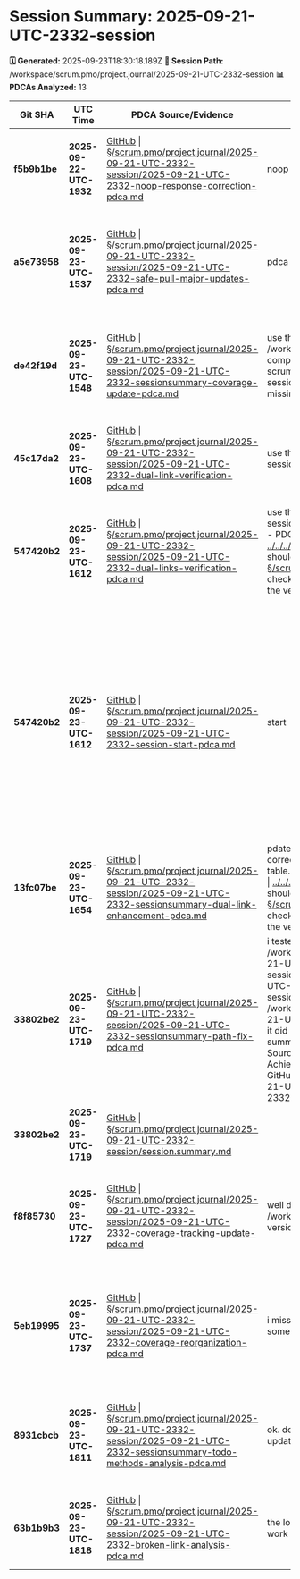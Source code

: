 # Session Summary: 2025-09-21-UTC-2332-session

**🗓️ Generated:** 2025-09-23T18:30:18.189Z
**📁 Session Path:** /workspace/scrum.pmo/project.journal/2025-09-21-UTC-2332-session
**📊 PDCAs Analyzed:** 13

| **Git SHA** | **UTC Time** | **PDCA Source/Evidence** | **TRON Feedback** | **QA Decisions** | **Achievement** |
|-------------|--------------|--------------------------|-------------------|------------------|----------------|
| **f5b9b1be** | **2025-09-22-UTC-1932** | [GitHub](https://github.com/Cerulean-Circle-GmbH/Web4Articles/blob/f5b9b1be/scrum.pmo/project.journal/2025-09-21-UTC-2332-session/2025-09-21-UTC-2332-noop-response-correction-pdca.md) \| [§/scrum.pmo/project.journal/2025-09-21-UTC-2332-session/2025-09-21-UTC-2332-noop-response-correction-pdca.md](2025-09-21-UTC-2332-noop-response-correction-pdca.md) | noop | All clear, no decisions to make - Self-correction applied with systematic PDCA approach restoration | Noop Response Correction - CMM3 Compliance Self-Check and Systematic Improvement |
| **a5e73958** | **2025-09-23-UTC-1537** | [GitHub](https://github.com/Cerulean-Circle-GmbH/Web4Articles/blob/a5e73958/scrum.pmo/project.journal/2025-09-21-UTC-2332-session/2025-09-21-UTC-2332-safe-pull-major-updates-pdca.md) \| [§/scrum.pmo/project.journal/2025-09-21-UTC-2332-session/2025-09-21-UTC-2332-safe-pull-major-updates-pdca.md](2025-09-21-UTC-2332-safe-pull-major-updates-pdca.md) | pdca | All clear, no decisions to make - Safe pull operation completed successfully with comprehensive analysis of major architectural improvements | Safe Pull Major Updates - Component Cleanup and CMM3 Process Excellence |
| **de42f19d** | **2025-09-23-UTC-1548** | [GitHub](https://github.com/Cerulean-Circle-GmbH/Web4Articles/blob/de42f19d/scrum.pmo/project.journal/2025-09-21-UTC-2332-session/2025-09-21-UTC-2332-sessionsummary-coverage-update-pdca.md) \| [§/scrum.pmo/project.journal/2025-09-21-UTC-2332-session/2025-09-21-UTC-2332-sessionsummary-coverage-update-pdca.md](2025-09-21-UTC-2332-sessionsummary-coverage-update-pdca.md) | use the sessionsummary tool to update /workspace/scrum.pmo/project.journal/session-component-coverage-analysis-complete.md and scrum.pmo/project.journal/component-version-session-coverage-tracking.md by creating the missing session summaries of new sessions | All clear, no decisions to make - SessionSummary tool successfully generated all missing session summaries with comprehensive automation | SessionSummary Coverage Update - Missing Session Summaries Generation and Coverage Analysis Enhancement |
| **45c17da2** | **2025-09-23-UTC-1608** | [GitHub](https://github.com/Cerulean-Circle-GmbH/Web4Articles/blob/45c17da2/scrum.pmo/project.journal/2025-09-21-UTC-2332-session/2025-09-21-UTC-2332-dual-link-verification-pdca.md) \| [§/scrum.pmo/project.journal/2025-09-21-UTC-2332-session/2025-09-21-UTC-2332-dual-link-verification-pdca.md](2025-09-21-UTC-2332-dual-link-verification-pdca.md) | use the fix dual link tool to fix all dual links in the session summareis you created | All clear, no decisions to make - All generated session summaries already comply with dual link standard, no fixes needed | Dual Link Verification - Session Summary Compliance Check with Fix.Dual.Links Tool |
| **547420b2** | **2025-09-23-UTC-1612** | [GitHub](https://github.com/Cerulean-Circle-GmbH/Web4Articles/blob/547420b2/scrum.pmo/project.journal/2025-09-21-UTC-2332-session/2025-09-21-UTC-2332-dual-links-verification-pdca.md) \| [§/scrum.pmo/project.journal/2025-09-21-UTC-2332-session/2025-09-21-UTC-2332-dual-links-verification-pdca.md](2025-09-21-UTC-2332-dual-links-verification-pdca.md) | use the fix dual link tool to fix all dual links in the session summareis you created check the tool again - PDCA Template: [GitHub](https://github.com/Cerulean-Circle-GmbH/Web4Articles/blob/dev/2025-09-23-UTC-1052/scrum.pmo/roles/_shared/PDCA/template.md) \| [../../../scrum.pmo/roles/_shared/PDCA/template.md](../../../scrum.pmo/roles/_shared/PDCA/template.md) should be - PDCA Template: [GitHub](https://github.com/Cerulean-Circle-GmbH/Web4Articles/blob/dev/2025-09-23-UTC-1052/scrum.pmo/roles/_shared/PDCA/template.md) \| [§/scrum.pmo/roles/_shared/PDCA/template.md](../../../scrum.pmo/roles/_shared/PDCA/template.md) check if you have the latest version or what broke the version | All clear, no decisions to make - Fix dual links tool successfully corrected all CMM3 compliance violations in generated session summaries | Dual Links Verification and Fix - Session Summaries CMM3 Compliance Enhancement |
| **547420b2** | **2025-09-23-UTC-1612** | [GitHub](https://github.com/Cerulean-Circle-GmbH/Web4Articles/blob/547420b2/scrum.pmo/project.journal/2025-09-21-UTC-2332-session/2025-09-21-UTC-2332-session-start-pdca.md) \| [§/scrum.pmo/project.journal/2025-09-21-UTC-2332-session/2025-09-21-UTC-2332-session-start-pdca.md](2025-09-21-UTC-2332-session-start-pdca.md) | start | - [x] Decision 1: Primary Work Focus Area → 1a) Technical Development Focus - component enhancement, bug fixes, feature development - [x] Decision 2: Role Selection for Session → 2b) Switch to Developer for implementation tasks - [x] Decision 3: Session Duration and Sprint Planning → 3d) Extended multi-day session for major feature development | Session Start - Background Agent Initialization |
| **13fc07be** | **2025-09-23-UTC-1654** | [GitHub](https://github.com/Cerulean-Circle-GmbH/Web4Articles/blob/13fc07be/scrum.pmo/project.journal/2025-09-21-UTC-2332-session/2025-09-21-UTC-2332-sessionsummary-dual-link-enhancement-pdca.md) \| [§/scrum.pmo/project.journal/2025-09-21-UTC-2332-session/2025-09-21-UTC-2332-sessionsummary-dual-link-enhancement-pdca.md](2025-09-21-UTC-2332-sessionsummary-dual-link-enhancement-pdca.md) | pdate the session summary tool in a way that it corrects the links automatically when creating the table. check the tool again - PDCA Template: [GitHub](https://github.com/Cerulean-Circle-GmbH/Web4Articles/blob/dev/2025-09-23-UTC-1052/scrum.pmo/roles/_shared/PDCA/template.md) \| [../../../scrum.pmo/roles/_shared/PDCA/template.md](../../../scrum.pmo/roles/_shared/PDCA/template.md) should be - PDCA Template: [GitHub](https://github.com/Cerulean-Circle-GmbH/Web4Articles/blob/dev/2025-09-23-UTC-1052/scrum.pmo/roles/_shared/PDCA/template.md) \| [§/scrum.pmo/roles/_shared/PDCA/template.md](../../../scrum.pmo/roles/_shared/PDCA/template.md) check if you have the latest version or what broke the version | All clear, no decisions to make - Enhancement successfully implemented and tested with automatic dual link compliance verified | SessionSummary Dual Link Enhancement - Automatic CMM3 Compliance Integration |
| **33802be2** | **2025-09-23-UTC-1719** | [GitHub](https://github.com/Cerulean-Circle-GmbH/Web4Articles/blob/33802be2/scrum.pmo/project.journal/2025-09-21-UTC-2332-session/2025-09-21-UTC-2332-sessionsummary-path-fix-pdca.md) \| [§/scrum.pmo/project.journal/2025-09-21-UTC-2332-session/2025-09-21-UTC-2332-sessionsummary-path-fix-pdca.md](2025-09-21-UTC-2332-sessionsummary-path-fix-pdca.md) | i tested /workspace/scrum.pmo/project.journal/2025-09-21-UTC-2332-session/scrum.pmo/project.journal/2025-09-21-UTC-2332-session/2025-09-21-UTC-2332-session-start-pdca.md in /workspace/scrum.pmo/project.journal/2025-09-21-UTC-2332-session/session.summary.md and it did not work. regenerate the broken session summaries Git SHA UTC Time PDCA Source/Evidence TRON Feedback QA Decisions Achievement e2b328c8 2025-09-21-UTC-2339 GitHub \| §/scrum.pmo/project.journal/2025-09-21-UTC-2332-session/2025-09-21-UTC-2332-session-start-pdca.md | All clear, no decisions to make - Path calculation issue identified and fixed with all broken session summaries regenerated successfully | SessionSummary Path Fix - Dual Link Path Calculation Correction and Broken Summaries Regeneration |
| **33802be2** | **2025-09-23-UTC-1719** | [GitHub](https://github.com/Cerulean-Circle-GmbH/Web4Articles/blob/33802be2/scrum.pmo/project.journal/2025-09-21-UTC-2332-session/session.summary.md) \| [§/scrum.pmo/project.journal/2025-09-21-UTC-2332-session/session.summary.md](session.summary.md) |  | No decisions |  |
| **f8f85730** | **2025-09-23-UTC-1727** | [GitHub](https://github.com/Cerulean-Circle-GmbH/Web4Articles/blob/f8f85730/scrum.pmo/project.journal/2025-09-21-UTC-2332-session/2025-09-21-UTC-2332-coverage-tracking-update-pdca.md) \| [§/scrum.pmo/project.journal/2025-09-21-UTC-2332-session/2025-09-21-UTC-2332-coverage-tracking-update-pdca.md](2025-09-21-UTC-2332-coverage-tracking-update-pdca.md) | well done. update /workspace/scrum.pmo/project.journal/component-version-session-coverage-tracking.md | All clear, no decisions to make - Component coverage tracking successfully updated with all new component versions identified and integrated | Coverage Tracking Update - Component Version Session Coverage Enhancement with New Components |
| **5eb19995** | **2025-09-23-UTC-1737** | [GitHub](https://github.com/Cerulean-Circle-GmbH/Web4Articles/blob/5eb19995/scrum.pmo/project.journal/2025-09-21-UTC-2332-session/2025-09-21-UTC-2332-coverage-reorganization-pdca.md) \| [§/scrum.pmo/project.journal/2025-09-21-UTC-2332-session/2025-09-21-UTC-2332-coverage-reorganization-pdca.md](2025-09-21-UTC-2332-coverage-reorganization-pdca.md) | i miss Web4TSComponent 0.3.0.8, 0.3.0.9 and some other | All clear, no decisions to make - User identified specific organization issue with Web4TSComponent versions requiring systematic reorganization | Coverage Tracking Reorganization - Web4TSComponent Version Organization and Missing Component Integration |
| **8931cbcb** | **2025-09-23-UTC-1811** | [GitHub](https://github.com/Cerulean-Circle-GmbH/Web4Articles/blob/8931cbcb/scrum.pmo/project.journal/2025-09-21-UTC-2332-session/2025-09-21-UTC-2332-sessionsummary-todo-methods-analysis-pdca.md) \| [§/scrum.pmo/project.journal/2025-09-21-UTC-2332-session/2025-09-21-UTC-2332-sessionsummary-todo-methods-analysis-pdca.md](2025-09-21-UTC-2332-sessionsummary-todo-methods-analysis-pdca.md) | ok. does the sessionsummary component have an update method for it? pdca | All clear, no decisions to make - Git log analysis complete with automated updates framework PDCA identified and TODO methods status clarified | SessionSummary TODO Methods Analysis - Automated Coverage Updates Framework Discovery |
| **63b1b9b3** | **2025-09-23-UTC-1818** | [GitHub](https://github.com/Cerulean-Circle-GmbH/Web4Articles/blob/63b1b9b3/scrum.pmo/project.journal/2025-09-21-UTC-2332-session/2025-09-21-UTC-2332-broken-link-analysis-pdca.md) \| [§/scrum.pmo/project.journal/2025-09-21-UTC-2332-session/2025-09-21-UTC-2332-broken-link-analysis-pdca.md](2025-09-21-UTC-2332-broken-link-analysis-pdca.md) | the local link is broken. do you need to merge the work into the current branch? | All clear, no decisions to make - Link analysis complete, file exists in current branch, no merge required | Broken Link Analysis - SessionSummary Framework PDCA Link Verification and Branch Analysis |
